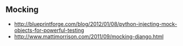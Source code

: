 ## Mocking

* http://blueprintforge.com/blog/2012/01/08/python-injecting-mock-objects-for-powerful-testing
* http://www.mattjmorrison.com/2011/09/mocking-django.html
